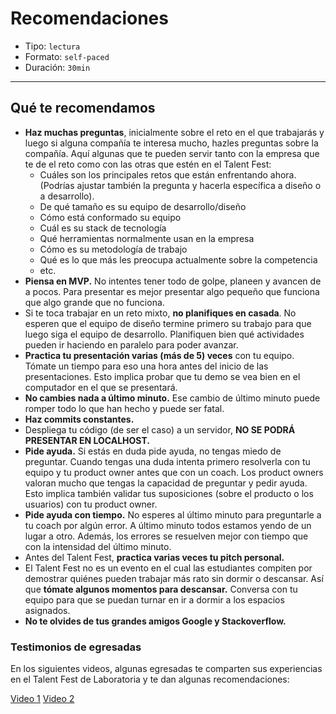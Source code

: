 # Recomendaciones

- Tipo: `lectura`
- Formato: `self-paced`
- Duración: `30min`

***

## Qué te recomendamos

- **Haz muchas preguntas**, inicialmente sobre el reto en el que trabajarás y
luego si alguna compañía te interesa mucho, hazles preguntas sobre la compañía.
Aquí algunas que te pueden servir tanto con la empresa que te de el reto como
con las otras que estén en el Talent Fest:
  - Cuáles son los principales retos que están enfrentando ahora. (Podrías ajustar también la pregunta y hacerla específica a diseño o a desarrollo).
  - De qué tamaño es su equipo de desarrollo/diseño
  - Cómo está conformado su equipo
  - Cuál es su stack de tecnología
  - Qué herramientas normalmente usan en la empresa
  - Cómo es su metodología de trabajo
  - Qué es lo que más les preocupa actualmente sobre la competencia
  - etc.
- **Piensa en MVP.** No intentes tener todo de golpe, planeen y avancen de a
  pocos. Para presentar es mejor presentar algo pequeño que funciona que algo
  grande que no funciona.
- Si te toca trabajar en un reto mixto, **no planifiques en casada**. No esperen
  que el equipo de diseño termine primero su trabajo para que luego siga el
  equipo de desarrollo. Planifiquen bien qué actividades pueden ir haciendo en
  paralelo para poder avanzar.
- **Practica tu presentación varias (más de 5) veces** con tu equipo. Tómate un
  tiempo para eso una hora antes del inicio de las presentaciones. Esto implica
  probar que tu demo se vea bien en el computador en el que se presentará.
- **No cambies nada a último minuto.** Ese cambio de último minuto puede romper
  todo lo que han hecho y puede ser fatal.
- **Haz commits constantes.**
- Despliega tu código (de ser el caso) a un servidor, **NO SE PODRÁ PRESENTAR EN
  LOCALHOST.**
- **Pide ayuda.** Si estás en duda pide ayuda, no tengas miedo de preguntar.
  Cuando tengas una duda intenta primero resolverla con tu equipo y tu product
  owner antes que con un coach. Los product owners valoran mucho que tengas la
  capacidad de preguntar y pedir ayuda. Esto implica también validar tus
  suposiciones (sobre el producto o los usuarios) con tu product owner.
- **Pide ayuda con tiempo.** No esperes al último minuto para preguntarle a tu
  coach por algún error. A último minuto todos estamos yendo de un lugar a otro.
  Además, los errores se resuelven mejor con tiempo que con la intensidad del
  último minuto.
- Antes del Talent Fest, **practica varias veces tu pitch personal.**
- El Talent Fest no es un evento en el cual las estudiantes compiten por
  demostrar quiénes pueden trabajar más rato sin dormir o descansar. Así que
  **tómate algunos momentos para descansar.** Conversa con tu equipo para que se
  puedan turnar en ir a dormir a los espacios asignados.
- **No te olvides de tus grandes amigos Google y Stackoverflow.**

### Testimonios de egresadas

En los siguientes videos, algunas egresadas te comparten sus experiencias en el
Talent Fest de Laboratoria y te dan algunas recomendaciones:

[Video 1](https://youtu.be/iZcSIEBfgzs)
[Video 2](https://youtu.be/TTWZ1SH7E3U)